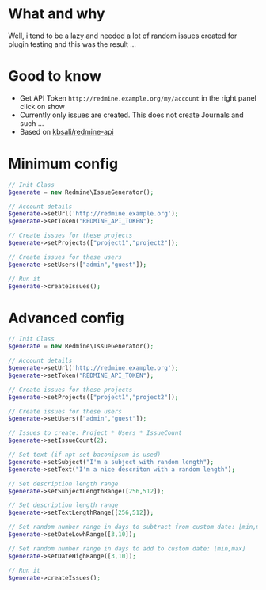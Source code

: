 What and why
============

Well, i tend to be a lazy and needed a lot of random issues created for
plugin testing and this was the result ...

Good to know
============

* Get API Token `http://redmine.example.org/my/account` in the right panel click on show
* Currently only issues are created. This does not create Journals and such ...
* Based on [kbsali/redmine-api](https://packagist.org/packages/kbsali/redmine-api)

Minimum config
==============

```php
// Init Class
$generate = new Redmine\IssueGenerator();

// Account details
$generate->setUrl('http://redmine.example.org');
$generate->setToken("REDMINE_API_TOKEN");

// Create issues for these projects
$generate->setProjects(["project1","project2"]);

// Create issues for these users
$generate->setUsers(["admin","guest"]);

// Run it
$generate->createIssues();
```

Advanced config
===============

```php
// Init Class
$generate = new Redmine\IssueGenerator();

// Account details
$generate->setUrl('http://redmine.example.org');
$generate->setToken("REDMINE_API_TOKEN");

// Create issues for these projects
$generate->setProjects(["project1","project2"]);

// Create issues for these users
$generate->setUsers(["admin","guest"]);

// Issues to create: Project * Users * IssueCount
$generate->setIssueCount(2);

// Set text (if npt set baconipsum is used)
$generate->setSubject("I'm a subject with random length");
$generate->setText("I'm a nice descriton with a random length");

// Set description length range
$generate->setSubjectLengthRange([256,512]);

// Set description length range
$generate->setTextLengthRange([256,512]);

// Set random number range in days to subtract from custom date: [min,max]
$generate->setDateLowhRange([3,10]);

// Set random number range in days to add to custom date: [min,max]
$generate->setDateHighRange([3,10]);

// Run it
$generate->createIssues();
```